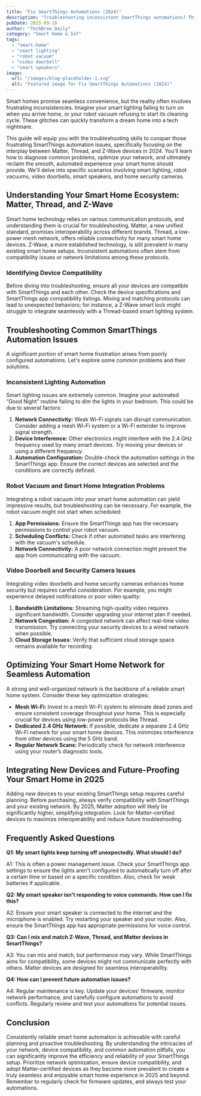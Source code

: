 ```yaml
---
title: "Fix SmartThings Automations (2024)"
description: "Troubleshooting inconsistent SmartThings automations? This complete guide helps fix issues with Matter, Thread & Z-Wave devices, including smart lighting, robot vacuums & video doorbells.  Get your smart home working flawlessly! Read now."
pubDate: 2025-09-10
author: "TechBrew Daily"
category: "Smart Home & IoT"
tags:
  - "smart-home"
  - "smart lighting"
  - "robot vacuum"
  - "video doorbell"
  - "smart speakers"
image:
  url: "/images/blog-placeholder-1.svg"
  alt: "Featured image for Fix SmartThings Automations (2024)"
---
```


Smart homes promise seamless convenience, but the reality often involves frustrating inconsistencies.  Imagine your smart lighting failing to turn on when you arrive home, or your robot vacuum refusing to start its cleaning cycle.  These glitches can quickly transform a dream home into a tech nightmare.

This guide will equip you with the troubleshooting skills to conquer those frustrating SmartThings automation issues, specifically focusing on the interplay between Matter, Thread, and Z-Wave devices in 2024. You'll learn how to diagnose common problems, optimize your network, and ultimately reclaim the smooth, automated experience your smart home should provide.  We'll delve into specific scenarios involving smart lighting, robot vacuums, video doorbells, smart speakers, and home security cameras.

## Understanding Your Smart Home Ecosystem: Matter, Thread, and Z-Wave

Smart home technology relies on various communication protocols, and understanding them is crucial for troubleshooting.  Matter, a new unified standard, promises interoperability across different brands. Thread, a low-power mesh network, offers reliable connectivity for many smart home devices. Z-Wave, a more established technology, is still prevalent in many existing smart home setups.  Inconsistent automations often stem from compatibility issues or network limitations among these protocols.

### Identifying Device Compatibility

Before diving into troubleshooting, ensure all your devices are compatible with SmartThings and each other.  Check the device specifications and SmartThings app compatibility listings.  Mixing and matching protocols can lead to unexpected behaviors; for instance, a Z-Wave smart lock might struggle to integrate seamlessly with a Thread-based smart lighting system.

## Troubleshooting Common SmartThings Automation Issues

A significant portion of smart home frustration arises from poorly configured automations. Let's explore some common problems and their solutions.

### Inconsistent Lighting Automation

Smart lighting issues are extremely common. Imagine your automated “Good Night” routine failing to dim the lights in your bedroom. This could be due to several factors:

1. **Network Connectivity:** Weak Wi-Fi signals can disrupt communication. Consider adding a mesh Wi-Fi system or a Wi-Fi extender to improve signal strength.
2. **Device Interference:**  Other electronics might interfere with the 2.4 GHz frequency used by many smart devices.  Try moving your devices or using a different frequency.
3. **Automation Configuration:** Double-check the automation settings in the SmartThings app. Ensure the correct devices are selected and the conditions are correctly defined.


### Robot Vacuum and Smart Home Integration Problems

Integrating a robot vacuum into your smart home automation can yield impressive results, but troubleshooting can be necessary. For example, the robot vacuum might not start when scheduled:

1. **App Permissions:** Ensure the SmartThings app has the necessary permissions to control your robot vacuum.
2. **Scheduling Conflicts:** Check if other automated tasks are interfering with the vacuum's schedule.
3. **Network Connectivity:**  A poor network connection might prevent the app from communicating with the vacuum.


### Video Doorbell and Security Camera Issues

Integrating video doorbells and home security cameras enhances home security but requires careful consideration. For example, you might experience delayed notifications or poor video quality:

1. **Bandwidth Limitations:**  Streaming high-quality video requires significant bandwidth. Consider upgrading your internet plan if needed.
2. **Network Congestion:**  A congested network can affect real-time video transmission. Try connecting your security devices to a wired network when possible.
3. **Cloud Storage Issues:** Verify that sufficient cloud storage space remains available for recording.


## Optimizing Your Smart Home Network for Seamless Automation

A strong and well-organized network is the backbone of a reliable smart home system.  Consider these key optimization strategies:

* **Mesh Wi-Fi:** Invest in a mesh Wi-Fi system to eliminate dead zones and ensure consistent coverage throughout your home.  This is especially crucial for devices using low-power protocols like Thread.
* **Dedicated 2.4 GHz Network:** If possible, dedicate a separate 2.4 GHz Wi-Fi network for your smart home devices. This minimizes interference from other devices using the 5 GHz band.
* **Regular Network Scans:** Periodically check for network interference using your router’s diagnostic tools.


##  Integrating New Devices and Future-Proofing Your Smart Home in 2025

Adding new devices to your existing SmartThings setup requires careful planning. Before purchasing, always verify compatibility with SmartThings and your existing network.  By 2025, Matter adoption will likely be significantly higher, simplifying integration.  Look for Matter-certified devices to maximize interoperability and reduce future troubleshooting.


## Frequently Asked Questions

**Q1: My smart lights keep turning off unexpectedly. What should I do?**

A1: This is often a power management issue. Check your SmartThings app settings to ensure the lights aren't configured to automatically turn off after a certain time or based on a specific condition.  Also, check for weak batteries if applicable.

**Q2:  My smart speaker isn't responding to voice commands. How can I fix this?**

A2: Ensure your smart speaker is connected to the internet and the microphone is enabled.  Try restarting your speaker and your router. Also, ensure the SmartThings app has appropriate permissions for voice control.

**Q3: Can I mix and match Z-Wave, Thread, and Matter devices in SmartThings?**

A3: You can mix and match, but performance may vary.  While SmartThings aims for compatibility, some devices might not communicate perfectly with others.  Matter devices are designed for seamless interoperability.


**Q4: How can I prevent future automation issues?**

A4: Regular maintenance is key. Update your devices' firmware, monitor network performance, and carefully configure automations to avoid conflicts. Regularly review and test your automations for potential issues.


## Conclusion

Consistently reliable smart home automation is achievable with careful planning and proactive troubleshooting. By understanding the intricacies of your network, device compatibility, and common automation pitfalls, you can significantly improve the efficiency and reliability of your SmartThings setup.  Prioritize network optimization, ensure device compatibility, and adopt Matter-certified devices as they become more prevalent to create a truly seamless and enjoyable smart home experience in 2025 and beyond. Remember to regularly check for firmware updates, and always test your automations.